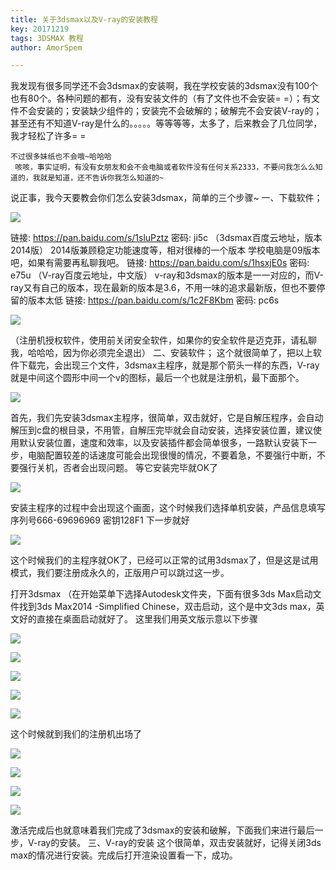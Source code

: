 ```yaml
---
title: 关于3dsmax以及V-ray的安装教程
key: 20171219
tags: 3DSMAX 教程
author: AmorSpem

---
```


我发现有很多同学还不会3dsmax的安装啊，我在学校安装的3dsmax没有100个也有80个。各种问题的都有，没有安装文件的（有了文件也不会安装= =）；有文件不会安装的；安装缺少组件的；安装完不会破解的；破解完不会安装V-ray的；甚至还有不知道V-ray是什么的。。。。。等等等等，太多了，后来教会了几位同学，我才轻松了许多= =

<!--more-->

 	不过很多妹纸也不会哦~哈哈哈
	 咳咳，事实证明，有没有女朋友和会不会电脑或者软件没有任何关系2333，不要问我怎么么知道的，我就是知道，还不告诉你我怎么知道的~
  说正事，我今天要教会你们怎么安装3dsmax，简单的三个步骤~
一、下载软件；

![](https://pic.superbed.cn/item/5e04d51976085c328975e4a1.jpg)

链接: https://pan.baidu.com/s/1sluPztz 密码: ji5c
  （3dsmax百度云地址，版本2014版）
  2014版兼顾稳定功能速度等，相对很棒的一个版本 学校电脑是09版本吧，如果有需要再私聊我吧。
  链接: https://pan.baidu.com/s/1hsxjE0s 密码: e75u
  （V-ray百度云地址，中文版）
  v-ray和3dsmax的版本是一一对应的，而V-ray又有自己的版本，现在最新的版本是3.6，不用一味的追求最新版，但也不要停留的版本太低
  链接: https://pan.baidu.com/s/1c2F8Kbm 密码: pc6s

![](https://pic2.superbed.cn/item/5e04d59276085c3289760684.jpg)

（注册机授权软件，使用前关闭安全软件，如果你的安全软件是迈克菲，请私聊我，哈哈哈，因为你必须完全退出）
二、安装软件；
  这个就很简单了，把以上软件下载完，会出现三个文件，3dsmax主程序，就是那个箭头一样的东西，V-ray就是中间这个圆形中间一个v的图标，最后一个也就是注册机，最下面那个。

![](https://pic1.superbed.cn/item/5e04d5b076085c32897614c2.jpg)

  首先，我们先安装3dsmax主程序，很简单，双击就好，它是自解压程序，会自动解压到c盘的根目录，不用管，自解压完毕就会自动安装，选择安装位置，建议使用默认安装位置，速度和效率，以及安装插件都会简单很多，一路默认安装下一步，电脑配置较差的话速度可能会出现很慢的情况，不要着急，不要强行中断，不要强行关机，否者会出现问题。
  等它安装完毕就OK了

![](https://pic1.superbed.cn/item/5e04d5c676085c3289761e2e.jpg)



 安装主程序的过程中会出现这个画面，这个时候我们选择单机安装，产品信息填写
序列号666-69696969
密钥128F1
下一步就好




![](https://pic3.superbed.cn/item/5e04d5d976085c32897621aa.jpg)

  这个时候我们的主程序就OK了，已经可以正常的试用3dsmax了，但是这是试用模式，我们要注册成永久的，正版用户可以跳过这一步。

  打开3dsmax （在开始菜单下选择Autodesk文件夹，下面有很多3ds Max启动文件找到3ds Max2014 -Simplified Chinese，双击启动，这个是中文3ds max，英文好的直接在桌面启动就好了。
  这里我们用英文版示意以下步骤

![](https://pic3.superbed.cn/item/5e04d5e776085c3289762486.jpg)



![](https://pic1.superbed.cn/item/5e04d5f876085c3289762943.jpg)



![](https://pic1.superbed.cn/item/5e04d60776085c3289762e5e.jpg)



![](https://pic.superbed.cn/item/5e04d61976085c3289763341.jpg)



![](https://pic1.superbed.cn/item/5e04d62676085c328976379c.jpg)

这个时候就到我们的注册机出场了

![](https://pic1.superbed.cn/item/5e04d63476085c3289763bd4.jpg)

![](https://pic.superbed.cn/item/5e04d64076085c328976425a.jpg)



![](https://pic.superbed.cn/item/5e04d64e76085c32897645ed.jpg)

![](https://pic3.superbed.cn/item/5e04d65a76085c32897649c3.jpg)

 激活完成后也就意味着我们完成了3dsmax的安装和破解，下面我们来进行最后一步，V-ray的安装。
三、V-ray的安装
这个很简单，双击安装就好，记得关闭3ds max的情况进行安装。完成后打开渲染设置看一下，成功。

